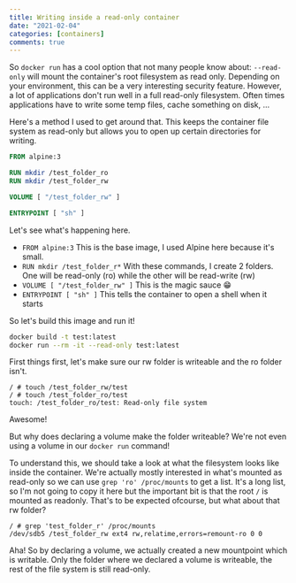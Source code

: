 ```yaml
---
title: Writing inside a read-only container
date: "2021-02-04"
categories: [containers]
comments: true
---
```


So `docker run` has a cool option that not many people know about: `--read-only` will mount the container's root filesystem as read only. Depending on your environment, this can be a very interesting security feature. However, a lot of applications don't run well in a full read-only filesystem. Often times applications have to write some temp files, cache something on disk, ...

Here's a method I used to get around that. This keeps the container file system as read-only but allows you to open up certain directories for writing.

```Dockerfile
FROM alpine:3

RUN mkdir /test_folder_ro
RUN mkdir /test_folder_rw

VOLUME [ "/test_folder_rw" ]

ENTRYPOINT [ "sh" ]
```

Let's see what's happening here.

- `FROM alpine:3` This is the base image, I used Alpine here because it's small.
- `RUN mkdir /test_folder_r*` With these commands, I create 2 folders. One will be read-only (ro) while the other will be read-write (rw)
- `VOLUME [ "/test_folder_rw" ]` This is the magic sauce 😁
- `ENTRYPOINT [ "sh" ]` This tells the container to open a shell when it starts


So let's build this image and run it! 

```sh
docker build -t test:latest
docker run --rm -it --read-only test:latest
```

First things first, let's make sure our rw folder is writeable and the ro folder isn't.

```
/ # touch /test_folder_rw/test
/ # touch /test_folder_ro/test
touch: /test_folder_ro/test: Read-only file system
```

Awesome! 

But why does declaring a volume make the folder writeable? We're not even using a volume in our `docker run` command!

To understand this, we should take a look at what the filesystem looks like inside the container. We're actually mostly interested in what's mounted as read-only so we can use `grep 'ro' /proc/mounts` to get a list. It's a long list, so I'm not going to copy it here but the important bit is that the root `/` is mounted as readonly. That's to be expected ofcourse, but what about that rw folder?  

```
/ # grep 'test_folder_r' /proc/mounts 
/dev/sdb5 /test_folder_rw ext4 rw,relatime,errors=remount-ro 0 0
```

Aha! So by declaring a volume, we actually created a new mountpoint which is writable. Only the folder where we declared a volume is writeable, the rest of the file system is still read-only.